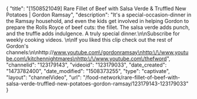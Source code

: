 {
    "title": "[1508521049] Rare Fillet of Beef with Salsa Verde & Truffled New Potatoes | Gordon Ramsay",
    "description": "It's a special-occasion-dinner in the Ramsay household, and even the kids get involved in helping Gordon to prepare the Rolls Royce of beef cuts: the fillet. The salsa verde adds punch, and the truffle adds indulgence. A truly special dinner.\n\nSubscribe for weekly cooking videos. \n\nIf you liked this clip check out the rest of Gordon's channels:\n\nhttp:\/\/www.youtube.com\/gordonramsay\nhttp:\/\/www.youtube.com\/kitchennightmares\nhttp:\/\/www.youtube.com\/thefword",
    "channelid": "123179143",
    "videoid": "123179033",
    "date_created": "1473782400",
    "date_modified": "1508373255",
    "type": "captivate",
    "layout": "channelVideo",
    "url": "\/food-network\/rare-fillet-of-beef-with-salsa-verde-truffled-new-potatoes-gordon-ramsay\/123179143-123179033"
}
